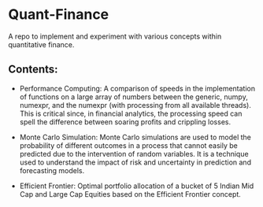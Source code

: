# Quant-Finance
A repo to implement and experiment with various concepts within quantitative finance.


## Contents:

* Performance Computing: A comparison of speeds in the implementation of functions on a large array of numbers between the generic, numpy, numexpr, and the numexpr (with processing from all available threads). This is critical since, in financial analytics, the processing speed can spell the difference between soaring profits and crippling losses.

* Monte Carlo Simulation: Monte Carlo simulations are used to model the probability of different outcomes in a process that cannot easily be predicted due to the intervention of random variables. It is a technique used to understand the impact of risk and uncertainty in prediction and forecasting models.

* Efficient Frontier: Optimal portfolio allocation of a bucket of 5 Indian Mid Cap and Large Cap Equities based on the Efficient Frontier concept.
